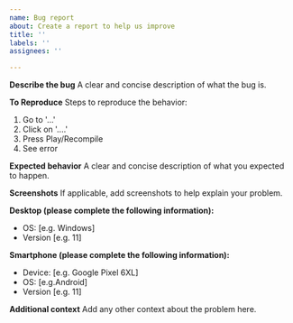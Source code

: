 ```yaml
---
name: Bug report
about: Create a report to help us improve
title: ''
labels: ''
assignees: ''

---
```


**Describe the bug**
A clear and concise description of what the bug is.

**To Reproduce**
Steps to reproduce the behavior:
1. Go to '...'
2. Click on '....'
3. Press Play/Recompile
4. See error

**Expected behavior**
A clear and concise description of what you expected to happen.

**Screenshots**
If applicable, add screenshots to help explain your problem.

**Desktop (please complete the following information):**
 - OS: [e.g. Windows]
 - Version [e.g. 11]

**Smartphone (please complete the following information):**
 - Device: [e.g. Google Pixel 6XL]
 - OS: [e.g.Android]
 - Version [e.g. 11]

**Additional context**
Add any other context about the problem here.
